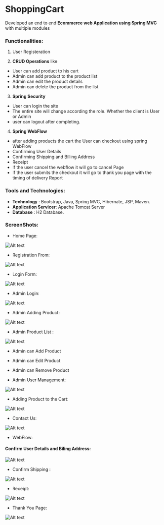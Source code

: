 # ShoppingCart
 Developed an end to end **Ecommerce web Application using Spring MVC** with multiple
modules

### Functionalities:

1. User Registeration

2. **CRUD Operations** like
  * User can add product to his cart
  * Admin can add product to the product list
  * Admin can edit the product details
  * Admin can delete the product from the list

3. **Spring Security**
  * User can login the site
  * The entire site will change according the role. Whether the client is User or Admin
  * user can logout after completing. 

4. **Spring WebFlow**
  * after adding products the cart the User can checkout using spring WebFlow
  * Confirming User Details
  * Confirming Shipping and Billing Address
  * Receipt
  * If the user cancel the webflow it will go to cancel Page
  * If the user submits the checkout it will go to thank you page with the timing of delivery Report
  
### Tools and Technologies:
  * **Technology** : Bootstrap, Java, Spring MVC, Hibernate, JSP, Maven.
  * **Application Servicer**: Apache Tomcat Server
  * **Database** : H2 Database.
  
  
### ScreenShots:  
  
* Home Page:

![Alt text](https://github.com/ikismail/ShoppingCart/blob/master/src/main/webapp/WEB-INF/resource/images/screenshots/Home.jpg "Home Page")



* Registration From:

![Alt text](https://github.com/ikismail/ShoppingCart/blob/master/src/main/webapp/WEB-INF/resource/images/screenshots/registrationForm.jpg)



* Login Form:

![Alt text](https://github.com/ikismail/ShoppingCart/blob/master/src/main/webapp/WEB-INF/resource/images/screenshots/LoginForm.jpg)



* Admin Login: 

![Alt text](https://github.com/ikismail/ShoppingCart/blob/master/src/main/webapp/WEB-INF/resource/images/screenshots/AdminLogin.jpg)



* Admin Adding Product: 

![Alt text](https://github.com/ikismail/ShoppingCart/blob/master/src/main/webapp/WEB-INF/resource/images/screenshots/AdminLoginAddProduct.jpg)



* Admin Product List :

![Alt text](https://github.com/ikismail/ShoppingCart/blob/master/src/main/webapp/WEB-INF/resource/images/screenshots/AdminLogin.jpg)

* Admin can Add Product 
* Admin can Edit Product
* Admin can Remove Product

* Admin User Management:

![Alt text](https://github.com/ikismail/ShoppingCart/blob/master/src/main/webapp/WEB-INF/resource/images/screenshots/AdminLoginUserManagement.jpg)



* Adding Product to the Cart:

![Alt text](https://github.com/ikismail/ShoppingCart/blob/master/src/main/webapp/WEB-INF/resource/images/screenshots/cartList.jpg)


* Contact Us: 

![Alt text](https://github.com/ikismail/ShoppingCart/blob/master/src/main/webapp/WEB-INF/resource/images/screenshots/ContactUs.png)


* WebFlow:
#### Confirm User Details and Biling Address:

![Alt text](https://github.com/ikismail/ShoppingCart/blob/master/src/main/webapp/WEB-INF/resource/images/screenshots/ConfirmCustomerDetails.png)

* Confirm Shipping :

![Alt text](https://github.com/ikismail/ShoppingCart/blob/master/src/main/webapp/WEB-INF/resource/images/screenshots/ConfirmShippingAddress.png)

* Receipt:

![Alt text](https://github.com/ikismail/ShoppingCart/blob/master/src/main/webapp/WEB-INF/resource/images/screenshots/Receipt.png)

* Thank You Page:

![Alt text](https://github.com/ikismail/ShoppingCart/blob/master/src/main/webapp/WEB-INF/resource/images/screenshots/ThankYou.png)
